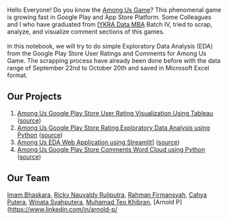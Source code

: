 Hello Everyone! Do you know the <a href="https://play.google.com/store/apps/details?id=com.innersloth.spacemafia&hl=en&gl=US">Among Us Game</a>? This phenomenal game is growing fast in Google Play and App Store Platform. Some Colleagues and I who have graduated from <a href="https://iykra.com/datamba/">IYKRA Data MBA</a> Batch IV, tried to scrap, analyze, and visualize comment sections of this games.
<br><br>
In this notebook, we will try to do simple Exploratory Data Analysis (EDA) from the Google Play Store User Ratings and Comments for Among Us Game. The scrapping process have already been done before with the data range of September 22nd to October 20th and saved in Microsoft Excel format.

## Our Projects
1. [Among Us Google Play Store User Rating Visualization Using Tableau](https://www.linkedin.com/posts/rickynauvaldy_me-and-some-colleagues-who-graduated-from-activity-6726391392807088128-mYXB) ([source](https://public.tableau.com/profile/rahman.firmansyah#!/vizhome/Winthisdatapt_1/Dashboard1))
2. [Among Us Google Play Store Rating Exploratory Data Analysis using Python](https://github.com/rickynauvaldy/eda_among_us) ([source](https://rickynauvaldy.medium.com/among-us-eda-web-application-using-streamlit-3f1a0bd0b8d6))
3. [Among Us EDA Web Application using Streamlit](https://rickynauvaldy.medium.com/among-us-google-play-store-rating-exploratory-data-analysis-e9ee8b419344)] ([source](https://github.com/imbhaskara/project_streamlit))
4. [Among Us Google Play Store Comments Word Cloud using Python](#) ([source](#))

## Our Team
[Imam Bhaskara](https://www.linkedin.com/in/imam-bhaskara), [Ricky Nauvaldy Ruliputra](https://www.linkedin.com/in/rickynauvaldy/), [Rahman Firmansyah](https://www.linkedin.com/in/rahman-firmansyah-79283512b), [Cahya Putera](https://www.linkedin.com/in/cahyaputera/), [Winata Syahputera](https://www.linkedin.com/in/winata-syahputra/), [Muhamad Teo Khibran](https://www.linkedin.com/in/teokhibran/), [Arnold P](https://www.linkedin.com/in/arnold-p/
